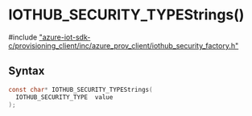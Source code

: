 # IOTHUB_SECURITY_TYPEStrings()

\#include ["azure-iot-sdk-c/provisioning_client/inc/azure_prov_client/iothub_security_factory.h"](../iot-c-ref-iothub-security-factory-h.md)  

## Syntax

```C
const char* IOTHUB_SECURITY_TYPEStrings(
  IOTHUB_SECURITY_TYPE  value
);

```

